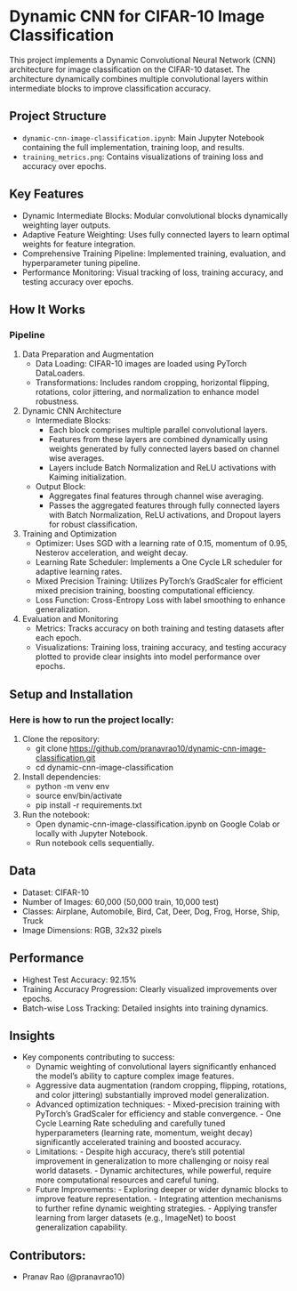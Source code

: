 # Dynamic CNN for CIFAR-10 Image Classification

This project implements a Dynamic Convolutional Neural Network (CNN) architecture for image classification on the CIFAR-10 dataset. The architecture dynamically combines multiple convolutional layers within intermediate blocks to improve classification accuracy.

## Project Structure

- `dynamic-cnn-image-classification.ipynb`: Main Jupyter Notebook containing the full implementation, training loop, and results.
- `training_metrics.png`: Contains visualizations of training loss and accuracy over epochs.

## Key Features

- Dynamic Intermediate Blocks: Modular convolutional blocks dynamically weighting layer outputs.
- Adaptive Feature Weighting: Uses fully connected layers to learn optimal weights for feature integration.
- Comprehensive Training Pipeline: Implemented training, evaluation, and hyperparameter tuning pipeline.
- Performance Monitoring: Visual tracking of loss, training accuracy, and testing accuracy over epochs.

## How It Works

### Pipeline

1. Data Preparation and Augmentation
   - Data Loading: CIFAR-10 images are loaded using PyTorch DataLoaders.
   - Transformations: Includes random cropping, horizontal flipping, rotations, color jittering, and normalization to enhance model robustness.
2. Dynamic CNN Architecture
   - Intermediate Blocks:
     - Each block comprises multiple parallel convolutional layers.
     - Features from these layers are combined dynamically using weights generated by fully connected layers based on channel wise averages.
     - Layers include Batch Normalization and ReLU activations with Kaiming initialization.
   - Output Block:
     - Aggregates final features through channel wise averaging.
     - Passes the aggregated features through fully connected layers with Batch Normalization, ReLU activations, and Dropout layers for robust classification.
3. Training and Optimization
   - Optimizer: Uses SGD with a learning rate of 0.15, momentum of 0.95, Nesterov acceleration, and weight decay.
   - Learning Rate Scheduler: Implements a One Cycle LR scheduler for adaptive learning rates.
   - Mixed Precision Training: Utilizes PyTorch’s GradScaler for efficient mixed precision training, boosting computational efficiency.
   - Loss Function: Cross-Entropy Loss with label smoothing to enhance generalization.
4. Evaluation and Monitoring
   - Metrics: Tracks accuracy on both training and testing datasets after each epoch.
   - Visualizations: Training loss, training accuracy, and testing accuracy plotted to provide clear insights into model performance over epochs.

## Setup and Installation

### Here is how to run the project locally:

1. Clone the repository:
   - git clone https://github.com/pranavrao10/dynamic-cnn-image-classification.git
   - cd dynamic-cnn-image-classification
2. Install dependencies:
   - python -m venv env
   - source env/bin/activate
   - pip install -r requirements.txt
3. Run the notebook:
   - Open dynamic-cnn-image-classification.ipynb on Google Colab or locally with Jupyter Notebook.
   - Run notebook cells sequentially.

## Data

- Dataset: CIFAR-10
- Number of Images: 60,000 (50,000 train, 10,000 test)
- Classes: Airplane, Automobile, Bird, Cat, Deer, Dog, Frog, Horse, Ship, Truck
- Image Dimensions: RGB, 32x32 pixels

## Performance

- Highest Test Accuracy: 92.15%
- Training Accuracy Progression: Clearly visualized improvements over epochs.
- Batch-wise Loss Tracking: Detailed insights into training dynamics.

## Insights

- Key components contributing to success:
  - Dynamic weighting of convolutional layers significantly enhanced the model’s ability to capture complex image features.
  - Aggressive data augmentation (random cropping, flipping, rotations, and color jittering) substantially improved model generalization.
  - Advanced optimization techniques: - Mixed-precision training with PyTorch’s GradScaler for efficiency and stable convergence. - One Cycle Learning Rate scheduling and carefully tuned hyperparameters (learning rate, momentum, weight decay) significantly accelerated training and boosted accuracy.
  - Limitations: - Despite high accuracy, there’s still potential improvement in generalization to more challenging or noisy real world datasets. - Dynamic architectures, while powerful, require more computational resources and careful tuning.
  - Future Improvements: - Exploring deeper or wider dynamic blocks to improve feature representation. - Integrating attention mechanisms to further refine dynamic weighting strategies. - Applying transfer learning from larger datasets (e.g., ImageNet) to boost generalization capability.

## Contributors:

- Pranav Rao (@pranavrao10)
